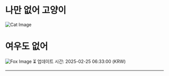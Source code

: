 
# 나만 없어 고양이

![Cat Image](https://cdn2.thecatapi.com/images/aqh.jpg)

# 여우도 없어
![Fox Image](https://randomfox.ca/images/78.jpg)
⏳ 업데이트 시간: 2025-02-25 06:33:00 (KRW)

---
